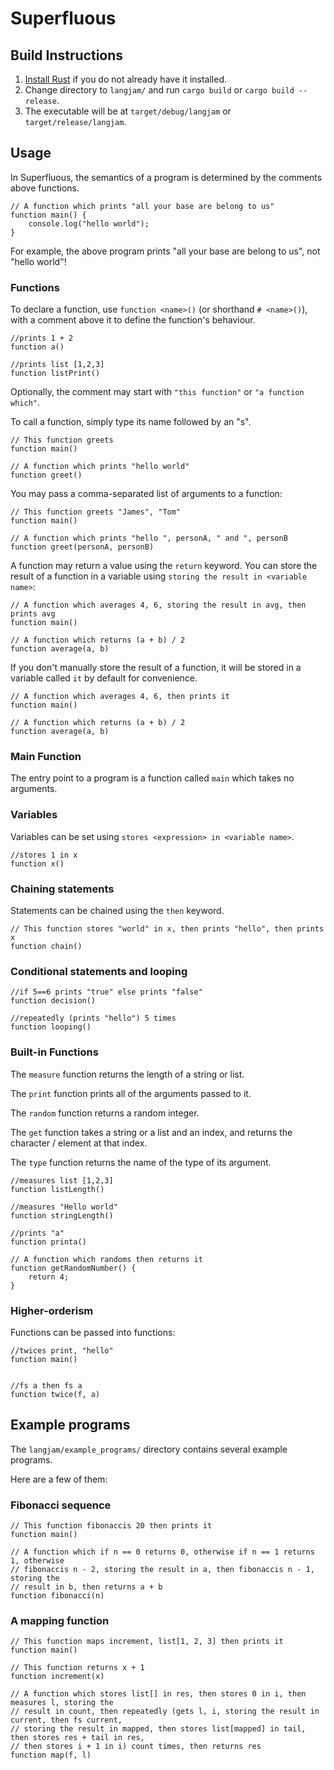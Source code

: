 # Superfluous

## Build Instructions

1. [Install Rust](https://www.rust-lang.org/tools/install) if you do not already have it installed.
2. Change directory to `langjam/` and run `cargo build` or `cargo build --release`.
3. The executable will be at `target/debug/langjam` or `target/release/langjam`.


## Usage

In Superfluous, the semantics of a program is determined by the comments above functions.

```
// A function which prints "all your base are belong to us"
function main() {
    console.log("hello world");
}
```

For example, the above program prints "all your base are belong to us", not "hello world"!


### Functions
To declare a function, use `function <name>()` (or shorthand `# <name>()`), with a comment above it to define the function's behaviour.

```
//prints 1 + 2
function a()

//prints list [1,2,3]
function listPrint()
```

Optionally, the comment may start with `"this function"` or `"a function which"`.

To call a function, simply type its name followed by an "s".

```
// This function greets
function main()

// A function which prints "hello world"
function greet()
```

You may pass a comma-separated list of arguments to a function:

```
// This function greets "James", "Tom"
function main()

// A function which prints "hello ", personA, " and ", personB
function greet(personA, personB)
```

A function may return a value using the `return` keyword. You can store the result of a function in a variable using `storing the result in <variable name>`:

```
// A function which averages 4, 6, storing the result in avg, then prints avg
function main()

// A function which returns (a + b) / 2
function average(a, b)
```

If you don't manually store the result of a function, it will be stored in a variable called `it` by default for convenience.

```
// A function which averages 4, 6, then prints it
function main()

// A function which returns (a + b) / 2
function average(a, b)
```

### Main Function
The entry point to a program is a function called `main` which takes no arguments.

### Variables
Variables can be set using `stores <expression> in <variable name>`.

```
//stores 1 in x
function x()
```

### Chaining statements
Statements can be chained using the `then` keyword.

```
// This function stores "world" in x, then prints "hello", then prints x
function chain()
```

### Conditional statements and looping
```
//if 5==6 prints "true" else prints "false"
function decision()

//repeatedly (prints "hello") 5 times
function looping()
```

### Built-in Functions

The `measure` function returns the length of a string or list.

The `print` function prints all of the arguments passed to it.

The `random` function returns a random integer.

The `get` function takes a string or a list and an index, and returns the character / element at that index.

The `type` function returns the name of the type of its argument.

```
//measures list [1,2,3]
function listLength()

//measures "Hello world"
function stringLength()

//prints "a"
function printa()

// A function which randoms then returns it
function getRandomNumber() {
    return 4;
}

```

### Higher-orderism
Functions can be passed into functions:

```
//twices print, "hello"
function main()


//fs a then fs a
function twice(f, a)

```
## Example programs

The `langjam/example_programs/` directory contains several example programs.

Here are a few of them:

### Fibonacci sequence
```
// This function fibonaccis 20 then prints it
function main()

// A function which if n == 0 returns 0, otherwise if n == 1 returns 1, otherwise
// fibonaccis n - 2, storing the result in a, then fibonaccis n - 1, storing the
// result in b, then returns a + b
function fibonacci(n)
```


### A mapping function
```
// This function maps increment, list[1, 2, 3] then prints it
function main()

// This function returns x + 1
function increment(x)

// A function which stores list[] in res, then stores 0 in i, then measures l, storing the
// result in count, then repeatedly (gets l, i, storing the result in current, then fs current,
// storing the result in mapped, then stores list[mapped] in tail, then stores res + tail in res,
// then stores i + 1 in i) count times, then returns res
function map(f, l)
```
